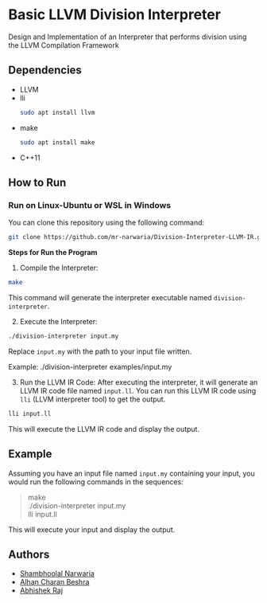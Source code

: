 # Basic LLVM Division Interpreter

Design and Implementation of an Interpreter that performs division using the LLVM Compilation Framework

## Dependencies

- LLVM
- lli
  ```bash
  sudo apt install llvm
  ```
- make
  ```bash
  sudo apt install make
  ```
- C++11

## How to Run

### Run on Linux-Ubuntu or WSL in Windows
You can clone this repository using the following command:
  ```bash
  git clone https://github.com/mr-narwaria/Division-Interpreter-LLVM-IR.git
  ```

**Steps for Run the Program**
1. Compile the Interpreter:
```bash
make
```
This command will generate the interpreter executable named `division-interpreter`.

2. Execute the Interpreter:
```bash
./division-interpreter input.my
```
Replace `input.my` with the path to your input file written.

Example:
./division-interpreter examples/input.my


3. Run the LLVM IR Code:
After executing the interpreter, it will generate an LLVM IR code file named `input.ll`. You can run this LLVM IR code using `lli` (LLVM interpreter tool) to get the output.
```bash
lli input.ll
```
This will execute the LLVM IR code and display the output.

## Example

Assuming you have an input file named `input.my` containing your input, you would run the following commands in the sequences: <br>
>make <br>
>./division-interpreter input.my <br>
>lli input.ll


This will execute your input and display the output.


## Authors
- [Shambhoolal Narwaria](https://github.com/mr-narwaria)
- [Alhan Charan Beshra](https://github.com/ezio2605)
- [Abhishek Raj](https://github.com/Abhi9708bittu)

